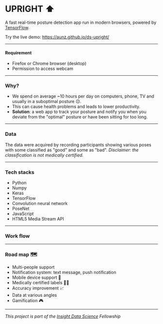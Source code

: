 
# UPRIGHT ⬆
A fast real-time posture detection app run in modern browsers, powered by [TensorFlow](https://js.tensorflow.org/).

Try the live demo: https://aunz.github.io/ds-upright/


---
#### Requirement
- Firefox or Chrome browser (desktop)
- Permission to access webcam

---
### Why?
- We spend on average ~10 hours per day on computers, phone, TV and usually in a suboptimal posture ☹.
- This can cause health problems and leads to lower productivity.
- **Solution**: a web app to track your posture and notify you when you deviate from the "optimal" posture or have been sitting for too long.

---
### Data

The data were acquired by recording participants showing various poses with some classified as "good" and some as "bad". *Disclaimer: the classification is not medically certified.*

---
### Tech stacks
- Python
- Numpy
- Keras
- TensorFlow
- Convolution neural network
- PoseNet
- JavaScript
- HTML5 Media Stream API

---
### Work flow


---
### Road map 🗺
- Multi-people support
- Notification system: text message, push notification
- Mobile device support 📱
- Medically certified labels 👨‍⚕️
- Accuracy improvement 📈
- Data at various angles
- Gamification 🎮

---
*This project is part of the [Insight Data Science](http://insightdatascience.com/) Fellowship*
